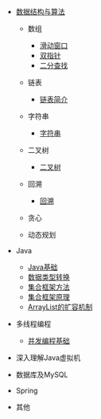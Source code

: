 <!-- _sidebar.md -->

- [数据结构与算法](/algorithm/README.md)
  
  - 数组
    - [滑动窗口](/algorithm/滑动窗口.md)
    - [双指针](/algorithm/双指针.md)
    - [二分查找](/algorithm/二分查找.md)
  - 链表
    - [链表简介](/algorithm/链表简介.md)
  - 字符串
    - [字符串](algorithm/字符串.md)
  - 二叉树
  
    - [二叉树](/algorithm/二叉树总结)
  - 回溯
    - [回溯](/algorithm/回溯.md)
  - 贪心
  - 动态规划
  
- Java
  
  - [Java基础](/Java/Java基础.md)
  - [数据类型转换](/Java/类型转换.md)
  - [集合框架方法](/Java/集合框架方法.md)
  - [集合框架原理](/Java/集合框架原理.md)
  - [ArrayList的扩容机制](/Java/ArrayList的扩容机制.md)
  
- 多线程编程

  - [并发编程基础](/多线程/并发编程线程基础.md)

- 深入理解Java虚拟机
  
- 数据库及MySQL
  
- Spring
  
- 其他
  
  
  
  
